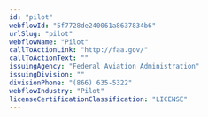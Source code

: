 ```yaml
---
id: "pilot"
webflowId: "5f7728de240061a8637834b6"
urlSlug: "pilot"
webflowName: "Pilot"
callToActionLink: "http://faa.gov/"
callToActionText: ""
issuingAgency: "Federal Aviation Administration"
issuingDivision: ""
divisionPhone: "(866) 635-5322"
webflowIndustry: "Pilot"
licenseCertificationClassification: "LICENSE"
---
```

